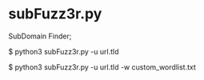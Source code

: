 # subFuzz3r.py

SubDomain Finder; 

$ python3 subFuzz3r.py -u url.tld

$ python3 subFuzz3r.py -u url.tld -w custom_wordlist.txt
